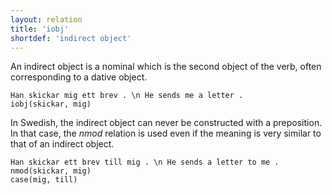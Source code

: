 ```yaml
---
layout: relation
title: 'iobj'
shortdef: 'indirect object'
---
```


An indirect object is a nominal which is the second object of the verb, often corresponding to a dative object.

~~~ sdparse
Han skickar mig ett brev . \n He sends me a letter .
iobj(skickar, mig)
~~~

In Swedish, the indirect object can never be constructed with a preposition. In that case, the _nmod_ relation is used even if the meaning is very similar to that of an indirect object.

~~~ sdparse
Han skickar ett brev till mig . \n He sends a letter to me .
nmod(skickar, mig)
case(mig, till)
~~~
